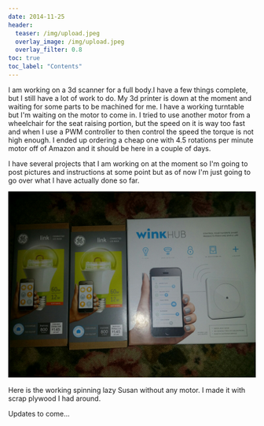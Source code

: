 ```yaml
---
date: 2014-11-25
header:
  teaser: /img/upload.jpeg
  overlay_image: /img/upload.jpeg
  overlay_filter: 0.8
toc: true
toc_label: "Contents"
--- 
```


I am working on a 3d scanner for a full body.I have a few things complete, but
I still have a lot of work to do. My 3d printer is down at the moment and
waiting for some parts to be machined for me. I have a working turntable but
I'm waiting on the motor to come in. I tried to use another motor from a
wheelchair for the seat raising portion, but the speed on it is way too fast
and when I use a PWM controller to then control the speed the torque is not
high enough. I ended up ordering a cheap one with 4.5 rotations per minute
motor off of Amazon and it should be here in a couple of days.

I have several projects that I am working on at the moment so I'm going to
post pictures and instructions at some point but as of now I'm just going to
go over what I have actually done so far.

![upload.jpeg](/img/upload.jpeg)

Here is the working spinning lazy Susan without any motor. I made it with
scrap plywood I had around.

Updates to come...


